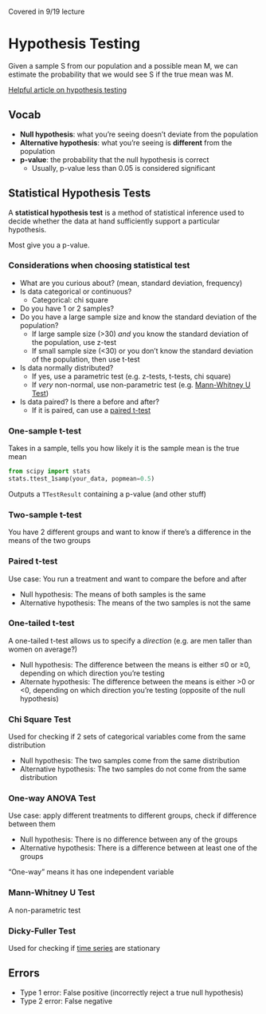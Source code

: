 
Covered in 9/19 lecture

# Hypothesis Testing

Given a sample S from our population and a possible mean M, we can estimate the probability that we would see S if the true mean was M.

[Helpful article on hypothesis testing](https://www.scribbr.com/statistics/hypothesis-testing/)

## Vocab

- **Null hypothesis**: what you’re seeing doesn’t deviate from the population
- **Alternative hypothesis**: what you’re seeing is **different** from the population
- **p-value**: the probability that the null hypothesis is correct
    - Usually, p-value less than 0.05 is considered significant

## Statistical Hypothesis Tests

A **statistical hypothesis test** is a method of statistical inference used to decide whether the data at hand sufficiently support a particular hypothesis.

Most give you a p-value.

### Considerations when choosing statistical test

- What are you curious about? (mean, standard deviation, frequency)
- Is data categorical or continuous?
    - Categorical: chi square
- Do you have 1 or 2 samples?
- Do you have a large sample size and know the standard deviation of the population?
    - If large sample size (>30) *and* you know the standard deviation of the population, use z-test
    - If small sample size (<30) or you don’t know the standard deviation of the population, then use t-test
- Is data normally distributed?
    - If yes, use a parametric test (e.g. z-tests, t-tests, chi square)
    - If *very* non-normal, use non-parametric test (e.g. [Mann-Whitney U Test](<#Mann-Whitney U Test>))
- Is data paired? Is there a before and after?
    - If it is paired, can use a [paired t-test](<#Paired t-test>)

### One-sample t-test

Takes in a sample, tells you how likely it is the sample mean is the true mean

```python
from scipy import stats
stats.ttest_1samp(your_data, popmean=0.5)
```

Outputs a `TTestResult` containing a p-value (and other stuff)

### Two-sample t-test

You have 2 different groups and want to know if there’s a difference in the means of the two groups

### Paired t-test

Use case: You run a treatment and want to compare the before and after

- Null hypothesis: The means of both samples is the same
- Alternative hypothesis: The means of the two samples is not the same

### One-tailed t-test

A one-tailed t-test allows us to specify a *direction* (e.g. are men taller than women on average?)

- Null hypothesis: The difference between the means is either ≤0 or ≥0, depending on which direction you’re testing
- Alternate hypothesis: The difference between the means is either >0 or <0, depending on which direction you’re testing (opposite of the null hypothesis)

### Chi Square Test

Used for checking if 2 sets of categorical variables come from the same distribution

- Null hypothesis: The two samples come from the same distribution
- Alternative hypothesis: The two samples do not come from the same distribution

### One-way ANOVA Test

Use case: apply different treatments to different groups, check if difference between them

- Null hypothesis: There is no difference between any of the groups
- Alternative hypothesis: There is a difference between at least one of the groups

“One-way” means it has one independent variable

### Mann-Whitney U Test

A non-parametric test

### Dicky-Fuller Test

Used for checking if [time series](../Data%20Science/Time%20Series%20Data.md) are stationary

## Errors

- Type 1 error: False positive (incorrectly reject a true null hypothesis)
- Type 2 error: False negative